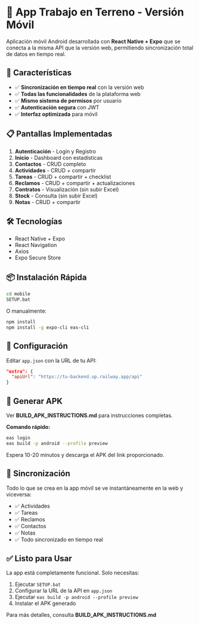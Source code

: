 # 📱 App Trabajo en Terreno - Versión Móvil

Aplicación móvil Android desarrollada con **React Native + Expo** que se conecta a la misma API que la versión web, permitiendo sincronización total de datos en tiempo real.

## 🚀 Características

- ✅ **Sincronización en tiempo real** con la versión web
- ✅ **Todas las funcionalidades** de la plataforma web
- ✅ **Mismo sistema de permisos** por usuario
- ✅ **Autenticación segura** con JWT
- ✅ **Interfaz optimizada** para móvil

## 📋 Pantallas Implementadas

1. **Autenticación** - Login y Registro
2. **Inicio** - Dashboard con estadísticas
3. **Contactos** - CRUD completo
4. **Actividades** - CRUD + compartir
5. **Tareas** - CRUD + compartir + checklist
6. **Reclamos** - CRUD + compartir + actualizaciones
7. **Contratos** - Visualización (sin subir Excel)
8. **Stock** - Consulta (sin subir Excel)
9. **Notas** - CRUD + compartir

## 🛠️ Tecnologías

- React Native + Expo
- React Navigation
- Axios
- Expo Secure Store

## 📦 Instalación Rápida

```bash
cd mobile
SETUP.bat
```

O manualmente:

```bash
npm install
npm install -g expo-cli eas-cli
```

## 🔧 Configuración

Editar `app.json` con la URL de tu API:

```json
"extra": {
  "apiUrl": "https://tu-backend.up.railway.app/api"
}
```

## 📱 Generar APK

Ver **BUILD_APK_INSTRUCTIONS.md** para instrucciones completas.

**Comando rápido:**

```bash
eas login
eas build -p android --profile preview
```

Espera 10-20 minutos y descarga el APK del link proporcionado.

## 🔄 Sincronización

Todo lo que se crea en la app móvil se ve instantáneamente en la web y viceversa:

- ✅ Actividades
- ✅ Tareas
- ✅ Reclamos
- ✅ Contactos
- ✅ Notas
- ✅ Todo sincronizado en tiempo real

## ✅ Listo para Usar

La app está completamente funcional. Solo necesitas:

1. Ejecutar `SETUP.bat`
2. Configurar la URL de la API en `app.json`
3. Ejecutar `eas build -p android --profile preview`
4. Instalar el APK generado

Para más detalles, consulta **BUILD_APK_INSTRUCTIONS.md**

